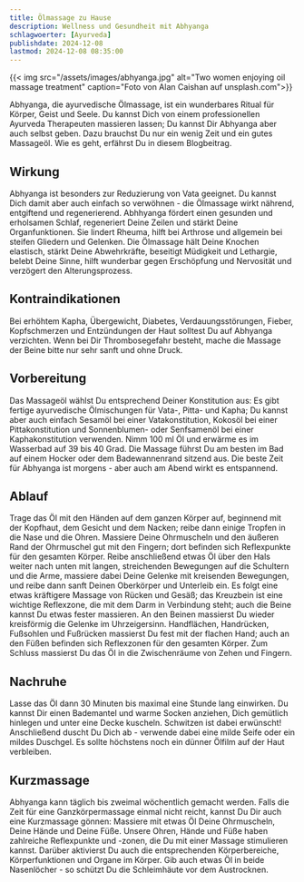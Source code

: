 ```yaml
---
title: Ölmassage zu Hause
description: Wellness und Gesundheit mit Abhyanga
schlagwoerter: [Ayurveda]
publishdate: 2024-12-08
lastmod: 2024-12-08 08:35:00
---
```


{{< img src="/assets/images/abhyanga.jpg" alt="Two women enjoying oil massage treatment" caption="Foto von Alan Caishan auf unsplash.com">}}

Abhyanga, die ayurvedische Ölmassage, ist ein wunderbares Ritual für Körper, Geist und Seele. Du kannst Dich von einem professionellen Ayurveda Therapeuten massieren lassen; Du kannst Dir Abhyanga aber auch selbst geben. Dazu brauchst Du nur ein wenig Zeit und ein gutes Massageöl. Wie es geht, erfährst Du in diesem Blogbeitrag.

## Wirkung

Abhyanga ist besonders zur Reduzierung von Vata geeignet. Du kannst Dich damit aber auch einfach so verwöhnen - die Ölmassage wirkt nährend, entgiftend und regenerierend. Abhhyanga fördert einen gesunden und erholsamen Schlaf, regeneriert Deine Zeilen und stärkt Deine Organfunktionen. Sie lindert Rheuma, hilft bei Arthrose und allgemein bei steifen Gliedern und Gelenken. Die Ölmassage hält Deine Knochen elastisch, stärkt Deine Abwehrkräfte, beseitigt Müdigkeit und Lethargie, belebt Deine Sinne, hilft wunderbar gegen Erschöpfung und Nervosität und verzögert den Alterungsprozess. 


## Kontraindikationen

Bei erhöhtem Kapha, Übergewicht, Diabetes, Verdauungsstörungen, Fieber, Kopfschmerzen und Entzündungen der Haut solltest Du auf Abhyanga verzichten. Wenn bei Dir Thrombosegefahr besteht, mache die Massage der Beine bitte nur sehr sanft und ohne Druck.


## Vorbereitung

Das Massageöl wählst Du entsprechend Deiner Konstitution aus: Es gibt fertige ayurvedische Ölmischungen für Vata-, Pitta- und Kapha; Du kannst aber auch einfach Sesamöl bei einer Vatakonstitution, Kokosöl bei einer Pittakonstitution und Sonnenblumen- oder Senfsamenöl bei einer Kaphakonstitution verwenden. Nimm 100 ml Öl und erwärme es im Wasserbad auf 39 bis 40 Grad. Die Massage führst Du am besten im Bad auf einem Hocker oder dem Badewannenrand sitzend aus. Die beste Zeit für Abhyanga ist morgens - aber auch am Abend wirkt es entspannend.

## Ablauf

Trage das Öl mit den Händen auf dem ganzen Körper auf, beginnend mit der Kopfhaut, dem Gesicht und dem Nacken; reibe dann einige Tropfen in die Nase und die Ohren. Massiere Deine Ohrmuscheln und den äußeren Rand der Ohrmuschel gut mit den Fingern; dort befinden sich Reflexpunkte für den gesamten Körper. Reibe anschließend etwas Öl über den Hals weiter nach unten mit langen, streichenden Bewegungen auf die Schultern und die Arme, massiere dabei Deine Gelenke mit kreisenden Bewegungen, und reibe dann sanft Deinen Oberkörper und Unterleib ein. Es folgt eine etwas kräftigere Massage von Rücken und Gesäß; das Kreuzbein ist eine wichtige Reflexzone, die mit dem Darm in Verbindung steht; auch die Beine kannst Du etwas fester massieren. An den Beinen massierst Du wieder kreisförmig die Gelenke im Uhrzeigersinn. Handflächen, Handrücken, Fußsohlen und Fußrücken massierst Du fest mit der flachen Hand; auch an den Füßen befinden sich Reflexzonen für den gesamten Körper. Zum Schluss massierst Du das Öl in die Zwischenräume von Zehen und Fingern. 

## Nachruhe

Lasse das Öl dann 30 Minuten bis maximal eine Stunde lang einwirken. Du kannst Dir einen Bademantel und warme Socken anziehen, Dich gemütlich hinlegen und unter eine Decke kuscheln. Schwitzen ist dabei erwünscht! Anschließend duscht Du Dich ab - verwende dabei eine milde Seife oder ein mildes Duschgel. Es sollte höchstens noch ein dünner Ölfilm auf der Haut verbleiben.


## Kurzmassage

Abhyanga kann täglich bis zweimal wöchentlich gemacht werden. Falls die Zeit für eine Ganzkörpermassage einmal nicht reicht, kannst Du Dir auch eine Kurzmassage gönnen: Massiere mit etwas Öl Deine Ohrmuscheln, Deine Hände und Deine Füße. Unsere Ohren, Hände und Füße haben zahlreiche Reflexpunkte und -zonen, die Du mit einer Massage stimulieren kannst. Darüber aktivierst Du auch die entsprechenden Körperbereiche, Körperfunktionen und Organe im Körper. Gib auch etwas Öl in beide Nasenlöcher - so schützt Du die Schleimhäute vor dem Austrocknen.

